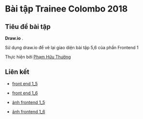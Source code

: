# Bài tập Trainee Colombo 2018

## Tiêu đề bài tập

**Draw.io** .

Sử dụng draw.io để vẽ lại giao diện bài tập 5,6 của phần Frontend 1

Thực hiện bởi [Phạm Hữu Thưởng](https://github.com/pkvip9999)

## Liên kết

- [front end 1_5](https://www.draw.io/?lightbox=1&highlight=0000ff&edit=_blank&layers=1&nav=1&title=frontend_1.5.xml#R7H1Xm9tGsvav2cvzPcgkLpGJTGSCd8g5EBn49R96JFmSJa%2B1a%2Fkce3dGoyEJAoVGdXW9b1Wnf6BMswlD0OdqFyf1PxAo3v6Bsv9AEBjC4PMFHNk%2FHMGv%2BIcD2VDEH0%2F6fMAqjuTrg3MRJ%2BNXh6auq6ei%2F%2Fpg1LVtEk1fHQuGoVu%2FPi3t6q9v2gdZ8s0BKwrqb496RTzlH4%2BSGPb5i1tSZPnHW6MwQXz4JgyiKhu6uf14w7Zrkw%2FfNMEnOdCHA2MexN36xSGU%2BwfKDF03fXjXbExSA7V%2B0tiH6%2Fjf%2BPaXMg9JO%2F3IBcTHK5agnj8%2B98eCTfsnRbw9SQIugP6B0mteTInVBxH4dj1r%2FjyWT019foLPt2lR10xXd8PbtWgaxSEELhunoauSL77hGZZ%2B%2Bybt2unLK95%2BzuNNtwThWxnAWUMyFseXn7spmL74fBpf8uXnJC6%2B%2FPjRSL44ktZFf%2FvivfvxAb7V4CcVJcOUbF8c%2BqhRIemaZBr285T1CzvBoI9VnH9hIxfs48Hgo3Fmv1z8uZLONx%2Fr6ft1diH%2FlTqDf7%2FOPmsa%2FpWm4V9pGv6VpuGvNQ1%2Fo2lwJBiij4378o0hvDWNP6b0j99e4Y%2Bq%2FehtYOKjt%2FmiUlAY%2F7ZOsMtPqJMr8p06IeoJKBr%2BqmqI1wwa95vZ%2F8%2F4phfqPAFF%2Bu3zl6A0dZG1X11RJ%2Bn05SlE9vG1%2FiTv37pR%2BsEsPh%2B72%2BdRK2jHb28mtmNfDAnQcjcP4PnfDgRT0bWfCnKq6kNZvi7feRho4tPBX9nrWcnT10b5XTv50rt8PDSeZl202XkA%2F%2FzJ7k4TZ%2F8H%2BS2H1Z12ldZvjjcv4jhp3%2Bz8SzcHDK84wYD6WA3NeVqdfFQnHzRFDezss6p%2Big0jKP6VDZ%2BY%2Ba0NE9i3Noz%2FDBPGftOE%2B%2B8aVl20yf98KgUwLRi4PPyPmyhMABOFPpjnt3cBt%2FjqLicF%2BAQfnw%2Bi%2BNvPt6VRuiFpwHP34wxe47eLz2IVoHDBqbd%2FIMwHXjGejiyZ3gw9iIu%2BGN8sDYGSupj%2B3%2Fl6H4JkTN4eajmdIGgXydCN4CUDYqDpVPEMPk9DMU7FawanhEWYtPHcAAnsacTR%2BTrM0%2FBWmvG0QPAXvH%2FNxfhmP23Snk1s%2FHDLrmjf7nea1RCAS4vx7RbB57svXT1PffChBE3fDeBKsf0s8nTJMzh9%2BnzNedYERNRdeL57O%2BuDRn6%2FXfd%2F32Y9AYm%2F3abzbiiO88vgU%2FF%2FSiMnvmrkKI5808gx6DtAdf0ZjZz4zUYeF8t3YaecT8tN9z%2FerE%2B9bb%2FfbFEYvYLI4dd3s4qmr5O3IOD8M4%2FJG6cfPkNR0PcfGm4%2FdPEcTW8WnHdrFLydG7Txvwlbb4r56Qb%2BSdFvqP5P8OZ7dv61Tf%2B5iHT5GpFI9MdY1Scj%2F0PG%2Bi8R3R8ITn6l81%2FFKtDbz5%2FPh38G2UW%2B9iEIRH5TLcj18p1q%2BRSD%2F5F6IaHfr5czsO3B26J5C7Ppt1dq7D9E6kDLwacPabGBCvylCShBmNT37kQf0DxRNuymqWt%2B03l%2FvAMbn7VyOpoPH09QAkjNFC6tmyskC1lHnT%2Ba5eSck53vJAd8HhjKP1%2FozR97GRwQHibv3Uw7RJ5QjPD706Dpp0AWT4uWQo9vn65U%2B56JR1Fd38EFSN67fA55HKzqjbaEFp5%2FOB%2FHwgf14Yddz%2FIkNzr3kamOGbp4enEfllBxuZwozIsF3T9ZqHAPV1M5eDUQtwucnIga104q3PHRfvCPuhLL6z8QWmQ3TG%2FzKRLgOha4LBHgMWxVIjklnCVb%2FMYhwOfQcyHfuhbiLSPOc9ZYGEmx4qsQkWqRzzWHodkQPd%2BzzqwVcKnaxi6yEa6UHKKy1a4xa6aW1Kbt1%2FX8v6k7tKp2t2pld%2BgWlYnMx%2F8llt1vUvUse8vk%2FF%2FKEzVmc7ekLr6Zq15clxiNUaWNDqUh9%2BcpT7crXDmoXTnEXXmc1xfwkXg45D%2By6by%2B%2FEIu93xoZdTU5zPUS1jQ%2B1PwCd%2BTlvhhkGIhftbB%2BZy2A5Fik0PxjSKUnZyj%2FZcaKUPQxgR%2BVQ5uVhlyCt%2F0k0%2BhgB96q0FO435V5lPm%2FFGns4%2BQk4LmecRcN6Wklgg%2BrUBwlvOaI0Td3Udc6%2Bn55VmbWOhtc3T0wAJ%2BsCwfyhFxsKZX5B4A%2B2j40RTIMvbgOmxNyTzrFzyf0pintfSCdsSCanOoxlLoWU%2BIznKbzlKYCrmMzmqsVkqMycasar3pB%2BiF%2BG153a47zqqW6mZyKnLawqY6DmacNqEd1aZWzqFyPqIdBqR%2FIc%2Fy8LMU%2FKkb9wt59VfyDOjH5OmVtj89Hjpt0gkRcjzr4VPLMwKBPI9rXYhSmQGriMjkmu9p%2FfkcS4Rk%2FQdb%2BaQ%2Fsz5tBXl6phA15CTePtSr3tRzhJp52Gi15Zx2A9oQg%2FeBZxBaqdGnHmEDEnetFE8bzzbVztZTj4LuaLTJVpDJ8bTOqcVneaddoO70PG32C3kVkGeW551Kbjufb9WOr%2BTxRpkdxuHvRmWgxsEVynGWnSHfbNoU3MNHpT66mX2IYG%2BtfV1AS9JriTPLtzO%2FbP0fzvjau9RhA0ojFvcDP9qVxk4PpJBQzRmuiSHzHjEnKLlmewtJuZr0RpmSK9MHptYeW8zsvVVMiGy%2F3EIKaF7uMsGl19uNahCvZRpfVMorLdZmdLYR56VY442GKyMyuMTIb8%2FgrIype7mwl%2FXaWbieanqvfVx24Of8A9NJxEd3P2gA2MBnjMO3d7Rt7%2FfZS0%2BSRZ8UjV%2FiCJ8fEwXrzrgaKDP7ipI9OV4d%2BXG1W9q4SnQ2ELTnMDC2PwLDZgK2FawHfvOKw8npxmOSTiscGRMQJu%2F4UybxPIVXwqm8G9rM7UArq3Nn2rCybu61Ql4ixs7MsObEeYZ1ns%2B1a69TzzWaGbinEdortuvqHTR9tXmqP%2FXiMaYjjxoq2VG6m0Q3M7fzCleHiplbVudiWplc286RJUNgVbplGmOzejBVBSzbLFy8noXhO67d7OL%2BONCbEd1IKR35Lb4dtmJUfEqMmIMyqG%2B00CsUBf9J0ies0ZfGTYfH%2BYYLkbQZ1ahsTi5B1E5B7MxdGE%2BR9yuEFOHZQvFsQZh%2Bdc8H4pGN08%2BrUKHduqZhWGwUGEIMbEQ%2FmQa%2Fdg1T%2BEwThIMXWHTrk9NxaW%2FQTg33WuPydOROI2iMFw%2BvvcwqE6zv8VkNpSBelmf4SPDVWSCdzDUJQS6ICnUTjno6od1R33ymiqeqp63ymUOXECMF8cnUadydpyaaIOF2c4frYl6HhBIuG5Fy4SFr3tLdsZPU0A8emAlKmTVLNNFWl4Ipj%2FbSQftgTmdYQdt7eTyPex%2BZoehmRSJth207V3MibfqZmmlBB44GjIuGr8NJ9%2Fkxmd14zgaZdbVo7YJxi4mejmsJkREDs1MK9a9iIrmuwQu8zOyCsldDcPdmCEIQJzxD%2Fl0o%2Bdex1LIe1rHxrLNWogMrDfGVGVlG4yFROtA4Vi9tguOZZFF874l4zs1pf9aPeb1B6CGoF%2FRisrqelPyk3ZF5NR5rs92GmxvpOL8RCiIsVFK9cqpirX7H1Ux9JXjt5%2FGedmRLF9cMKme1wvEb%2BuqZkYl5vbpJTtTCyIw317oMUMxz7sl21boCqe5quhhJZXV%2BZuKUWgndia4ZvNm1eiqnfl5fmpptDVcsGXVLjcge9gY4GGD3llfduA5bSLIDzfrkf7yRjsMcRfOhYVTdptCtvQmjiWhauCq92Jdw0%2FGFn92cZDRfZX8rx90Iir6RELY3nWqld7RI5XwvN0bWd4Hbs7ZqiOdx4e44JeNHaK5bePigaNOldfB9Mfn5JK%2F0NBJW0L%2FKfTN7pvPcm0DeGhWPWit2dU2150qVFok%2F5uh527s7m7gqfPWEmhq7EXku95NO74QyzGeoR4c93c1dCfyQf0VYSyW3Yer3UWcopZJQlaj3naGhMY2hm27yum4%2BDIy5FNorCs%2BLNHicTeV1NrjmwbUUVJEv%2Fnm5mXfMiW51oGxLleyRcenpIl0fq5tK8EmuaYNKoQC0YQzNmpkX2Vhs4kvJlU2iJPGQ1IXlUfrdabVkPfo2JrFlTYNimIhjRLQ7JmFYENBTdUE7s8qPe5ICl1VaNi3BEhrcHfdxBhm0BBxqyl02hiw3tZbM4%2FqcIdSOugvwBFOPyvhoNv5xg2VHf82gUV6EM%2FJ8EVnZ6tfuqYCgWN4vCDocXaW%2BdpFQ7kGjkr51g92NnhLchR%2FPuS%2FE1PHIBO6wiNBRPwLe9hqIcYcijeE0RNnF%2BbFL9ub57D0apXa820NLWPz9rGB%2Bkjn3BPFQxjIROGsuMdXGIPYzjqD57gWtxt1QaGUGdnoXY1E%2BitR0y%2BtysYTqVUHb%2BrhcXj0lMdIMJSfU0ERDVZAw3a%2F3xukt7WGOTkzme%2B7ovDzl5so3TBCv%2BnW7mrO4dINo7J50ttRTS3i6PRr3Gjh6E5HuNtSod36%2BoQXnRvKUwXbaN9iMkco2JFDec92NdC8QESeP%2FGxbU4s%2FdVzoRSiGc9Xvjpn1qasf9A2qiNcceepaI17GzfXwXK0WKVeS0zt4eHYZnuatvSARYZXYUx5rbikzffawFW3Sy26ZFVTt%2BFrFWMzJla72eMYou6jPSDsaelU0qh5Ud7Eq2Y55tXJp%2B1IalhMnq69NsbjgeVicJlZ3RfObXdoQ0ttgIjXymSTiTLBJTGlVGOXCTq36IlsDVKxDMTUPBC9bW3soAwnRUdLXZ53wdGyQe%2FrCtulsBPRNPwmsYF5a7nV%2B59xPY6RPeKdJd4Jc8maZj4Y%2FvPPBzmM7r%2FWZ59v9CxpYjXEtUkPcMYpZTbZTeInCF4kEqDQ1s%2FWgwn2orsflPsf4QPZnhMofC%2B9MUv9qoOnZ9dXNi71HAlrvY7CBzcF5aNGJ2iPXfctlc1ipa0%2B12HUM1pv5QBXjOryc%2Bkhxzk2iE%2BfpghlG5LK4NkdKqO2U6XgS1PsTvWiYyz8xXnpkYYPSN41LsmmEbvcz4ii2I11T48nWHXWtsOEUkzS%2Bc5bC26uQlp8RBkUWZsdLtCEYKRShgVNbz3PFPZKHshBIIu2v8DDWTycwRqeQCiLBZ%2FvRWzT7vDrtE205ddovluZ2wnxdi%2Bs4szbjjO2rrMMgmHaFqtdB3OXznuV1s%2FQBpaKAwMKAFB95YFSPlzZKajpVLB9KYu9cbQPaQ65iDccwqdYooJMfs40KF00eyur2OEtPW4%2B8HLgongpYKMpXqDaDDKf0pa4eWZUQHVMBj2dFPTZ6r42aeHPge1aWjMpus1qdBLVJ8MExpZKKkVKjxnznRzswVYcr%2B0nMKAyOgygYuwPd2ZsMc9AmjJGJr9Q9DMq2WqFDGPH%2BsMhOLjSFETzYjcTDeWMvqRQQHICeQcrQtN8F9jkty3RIrngAfvP2S7PH%2BScKuTK9iVyjH%2B3ibeQsXMkjrQq6vi0re0sv0YPW97pMl5F%2FAQ8XHNitZzzhecst%2F0Cp1QOM6Az4h%2B18Y7u5tZs5g4SbskvHZvXQUJ%2FHZbmKruB%2BumVP1UmQUcK%2FiwrRQoC356IjUgIzbs2dnrSpL2AjSVcSGEn0obhYniYZgQvBw1Zno6b7XfKJYlqUG4c8iKASI9y30ao2oQ4iPXwTIETfHMZRBL7VOUe5H7x4%2BvTteXvVT1a6Awx73EeNeb7IudMFRcfpWxoGCLjfSzs8GwMkfDADgwUusrydf2RTbrIUyQK9GqyuOL%2BXvLPtQ7bHwU%2FnWiic%2Bazj2nkdwUvcEc8TFkXQb9GSIg59Q57YzUQL5AyS5%2BwmTHyjwd7aLJNzxM5gnGDNM3d3aZTduWHLErBiHNdWC6PmGYYKgTJsUlK%2FzpivhpIJMHS52FpcoSskhYNtCy%2FHVrAn7XiGbQ4MtKXzOiUKy873AWoV4Gi2yYbVxDpyYaY75brLPjCSvCz0SX6d1US3C6fcReghnDxdlxBpSDGZ5ockyrCG7J44mTnCq6Azod80DEX1rAxrXeSXaa95eVPf6hIkxKDK8OnZfq3z1cZH56T4L%2FN0xdljzGrrghP360xwBMfaZTqgvZ7id9NmUOH0JIDDulFS0CQM3s43%2BWTUmn23AZ7xKtu8BlcO7xqyPNQo0C%2BvVIa1bDge6kgOF0VH16WFrRS7Z5jsM5IppvqNxUexNOqj6RZv2pkL6srQ3bdP%2Bf743JjW4fG6gxwXnaE9WFO0z%2FdLH3JP5TmKKpw55GlV5FocC0VXj9vV3frD9VrYGER%2FJS51jIckv6guFEhPQpNaAe9tFQ9yCbrJodVbUZOgZ%2FA3VsQxW7A0FSfZLOdXaN9GK%2BQNd2HGXSyEcZWvD%2BR1Xwtgb8DoDyl6ef50aQQxvRrbngIbyenphH3AWCxX7V%2BHqz9MjYsKOzhbsitmdiCExgSa2qqOtSYX8fqayzogUKGKXlJjf2j8Pe42EOQeMuoQNOIESpA8ryovJGejer6850ELwX5MWieQgng%2BS0oOpmfggSXnt7xH7JjcEVEG1UXP4XwLrsP62ghavncsJKWGftd67OJnwN%2FLwbINu%2B5DCGzSs7oQgMyBMNzgGrUZYUE21txtfDjVTu%2FbdDNxyPn0sIAVMzeyvef9XAT1HZtW0AoF7aRwzXIn781d3SvzDFLog1V5h5QieMV0JE%2Bmsbrwgnc4HBLMJrQp5BRBtM3HC5TNxMKKarpXUmAoFj1cD93ya%2FvQ8OGmM9NJ63jzTbtzOa%2FMkcK2tQD2WruMP8ueHew3hsIPACb3%2B90fO8QvgptwlfFl43eA5GT8rJ%2BHO%2FSqgxdhoW%2BM8XxVQflsIhsyD6a02Gkx7Enbrnxi3IFwqWckR1nc67C7y3MlLBrTI5yynvxgk9HU1LderHTQALIGhh4hy5nYcq1JxE8XvHvZEk57CIQyEYg1qm7aUtRGCoKemsQppV5Pqn1%2F89PViR9RYlNH9gBWZL5lXLmatytrNhqG%2BVn9IORXCXcC%2BibfDmPkdwaXoD8h3f4DY7Te0%2B3v6fb3dPvfJt3e8wbEM6ZtIBpnHLotfkiPl7RgVBqrVk%2F6%2FM%2BaZcz9WLr9szwV%2BjF57%2Bn2n59uvzCvgweOT6uqT%2Bn2LWIftAObHoB%2Bh8voxqSNG8YdBpkFohOsFCAUdYdmL9piDXniAxRgdVGIR1x3hTd4E1zZwegpYRXnJn0iK4jWXs7UW4asPgKrc12vp5ySF2i5lmAuyCSuAlzeuFyUdtqvhxWEpW%2FWx3VFQYb9Dvj%2Fpb1clhTkhCMCV%2FAJxFmXvi8xSJCyW5l5W8boFEtmwnMVhIzXsntIia9MRgmah3YBOhhsnKyuzBtRou4oZVUvEIIzHY9SwpUOVzWlhIjiOopcKaAzwNNeCS1hFFlYjXiHpldGRAR3yW4z7WBsmnEeNY90jVFTdof9k2s9mrWIWHeVYsp9UapHAeVT3gVJG7G3S9hMKRRjSPmJJoaNSSkFGNahPpkuteW17suMZuqmyyjN6KIJY1CqiWjDokNM8%2B3dazDSyFyzyyoUIiOqxLiQMl7UQ5fIZqawAMHq7pLFV8Y6i2SAh8jmKx0bZ1G1K%2FswAoItvEZ6wLLE71Wb2D77WEFOZAgPLYGofYo1AmO8rJjw%2FmR6vOukCMXF8aOWJCVPzIgaVqrMzAcUy6RcUNaGVrBqp7tpZSUs9jQN8i2SG%2FaJ4Rr1SCsYe6GCRAo5dQXDLvhpcNTwee2GI9IaKlHpMxr1IHO%2FGZ4HWbpcSVfKn2HNBvn3a8W8tJxW7lc7X4WrHlZCpF5ZLVOWWHtWVc5eCrV5vRS9T7tXA1MMyL8eWo8QF%2BHI2v0E6iu1ZAK5IZBhEMBSJdnv7k7%2FMH0ouxTk5aVc6SwoFNMJpMszu6PjRBoR7JrA1GBAbem7lVIhxmHVweaZMFAmMb7WlUOzW0PJ162mMIPAeGeERVu7SfY%2BSHtPVHkuxhpFY0KS3cB4Iv5KsdnNU0FO%2BIzezwMdnqf9Vc60fpSsLg8paG8kfNMuqJGKblubPsO9MV9TJjHGL9Aeos%2FQ%2B2aN2wMxkH50wmayxg4jHaoe8tPlaoopvhbMwV6VmiYSyAeMF4kHSUvIOO9LWT7tKsz1urFijxLZBfP8RfZpZCiXXjwW7qq5PgHO5Kq6uO%2BGNMAm8bIvRbL1Wgfi0wkfQZTJS8SYEXVPySRBiSAqSM4qdTK3ERh1hs4IULZwFid6LqF12PAXKX96aOJRJt4Ukh4q68N8FHCUgDJKJM2unAOiEmPdny7eCtjcLBlIPktkJkt4J3XGbC8UYP039BKjqtwEqNkYclHTTRrYwUnneNazB9BqOdTRp2oUw43hqtavFu%2F6EJ4jBRWO08tzUTdpLimHoOOzKt8Ywtuaio0YC2qw2%2BlDYOAYBKedpRWkrPLED2hPJ%2Fkr4dJHvhFOzLe5nd97I%2Bm1llPhoqdf08o9A7F0Q4VIGXilnbuegQxiaMIC0JtsYSCstPAq7cVJezLMooSW3DtFq%2FUwMYyRxbMh29wVEHUDI%2BmZiEYr8mpS91N9Q2PxSLcnal5TbsoW8k2TMe0MLCZJmQ7KjBHgQh2VaPJeDiEvodN%2B4IzE5%2FsHC9xMk3evGkQnpNAFMwFl1hjO0m0erkb35qaAjRoMjErQiT1tNe971r8GaaJ72cnW7HldevaBVvUymxMpuIK1v64I%2FujxV2fzcK3XkDyNWGSCuBkz5BZYneGRqDKyxQPzriBjcng5yz7csHkCaouAEIinZJAZKY%2FXSzo%2F7de9szxbOZF1NS6ZL51MWilCwpKeSzg6yBxZaKCm%2BSVCEqJ7ZBm01V4cZ2p8Z0HXoGRwl7BvJuF%2Bix6XibS5Ray5l2rHtG29hlt6Yd8M%2BYlc7pBIN6MMO9tJZDOZmdpAWm7DDZhdBd2eV2YAVXYI1iQKFeE0i6yT9iViKXcQkTjzlgSnYcW8dS%2FY7dB8r%2FOL5GXhpQQPxAZWuJlXkOeKB%2FpR0HkyCER7j%2Ff1INXMv4SXgvHiot2pD9kEaOugGA6YtJPvImFrR7jDgc9c%2BJS558Du641sumbGUsK9PWCzBN2NxQFY%2F3IInGiQF8cnL3ffXnosrsqJ4A%2Bvi5%2Bbv9x9crOOpR77%2FeVdVbHniCgiaobb0hHorL5QaOteWm66RLeLFom%2BRfC3LMqORstqeNSzp7dtCuffrXi7HobKmOdNdZu631kyXiRgrpaj36HDK3Pd26pWxZKzla3eVphJj8nw1Bcq6t9X0%2BPEZ1iQzF1zn6eTwdlS5e4Gfhks8%2BI9HHuesNXFHIRKuvby2i8MDfeqd%2BVcvd8JbCuTWSjwVkKd2z0RSZmlhk5O3P5VpPjGBmud3kbsXuz62vRRIanj7UY8XAVXuepouVZRHThNmM1GG3nbEENoeAtzR2vlX%2FMmYBf3HgRcb9nofIVuYyzz7l2UrwyuEy2NhIWb5%2BV9tAL3RJVFlkOrdZziAVX3ulrp8nyCTdEekZJpl600PUgG2bgGOEcTxyfxstuSYfsC7EOBva9hmjrXsMpCaSCMJ4VwyJMY1paApDl9rejLS9C7fUlMq1%2BNImEe6AXq4M7uBz5QaqzfSi9VOgw%2FQngdrOk2jPUr1xfMfBr2jZ35sWr7m5rFBYbiC%2Bg8hIDznHEK0yoVkrRK5Ko7A%2FM3r82OwYnH7hgSH2IWTkMBOjHd02wQLoAHUS3x%2B%2FaUWkM%2BAg8Htopgt1co%2BJnvS2EbdFqJ7GhgBJmFTkZWuPcsClCIH3YXvZ6slprI2zK6AYlyxJYg6rAjSbImt9LMYhdX0CvqvZIjpDTYPXnYcN%2FILNkGgHyPjWEV9Tp6NyimeGKknQqqTm4PBj1k6Ys8A2N7iaDM7PF%2B4kukdWKir2UBGvHygTRUti44vW1LlTPCk20h%2FJETo5UOicUqKKpgfmmjBfl4ePgG3FVyDGGyvwrPUJ4koeguTzLJ4UvJA5b41x1qfNsy7O1ep5JubtU8buw%2B96VBXJ%2BsGtOspGsU266mesLPkHinlotntyyMze96hONrtQFKbojP7rAebcq3FjSykfYoTKuLAOUmrxPI4Tc9Gx0zy6oGgbuIboH2pZPzybLON5o%2FzGzoh8Gx%2BTtKmLealfmH7z%2F3%2B%2FNs9nyi8KvXaKpso%2BLuOZDM2DKwxLnWzGdQkmz%2FtKrlCSle0PuOmh9lOy5ZbyqPZUgm49k%2BHFFMOQr24pCiQzGJjDtV9bw%2BtlN0U2CF0vFbzPhKacBbM6kV6C0zh76nxg6qxvmyXrMZHQ5JIV4hnhfFwd4eouq0SFmrybaxLQdp7R3ybLL2k%2BOxaI3IOgmju5h8udp9KwUQs9Io6PDKoddCEcltChoRQhvqUAhLXhsl53sznV4NybS3Vhcss4gvQyCvLK%2BTfZGvgDikpi3fD1R3WirN8fK%2BzZ5MEa8DkaQ3SN407SqR9bM%2BOuuSvLoxq8M92YwGfdzPgDSRXVpYLshDIubGX3saMal6Bayw2fE6VQ4iOSbLFDsj2qXB8gflLuntZe4NgIAslF57tIkM0s9fhOfzo4bfg2cZcViKgY5iGh3BaHA%2BjeT06STG1CyM%2Fjhepxq2My5g2Oxu2K9HgHfPyyty7i3icfzkh2ivVJFnvWrMPFsXyEjChdlpYa8Th%2BiDsSeOk0SAobk15OzoA390mOA1C9nlQg0bL29tVuc2FnvO835qyioAEMEyVuwMIBgEE5N2BC10X6wwDwdxzhX15SFG4pzPRFzdLrhD216czodjBod0rdx%2BzKNXPjbSIToOk%2BaOxV4xIDCx%2F6oSwOrkdUOJLZqucfV43kQyr7FFCwlPqCrlkJjHLd9qzF9Jut3ghckZQLtoC8baG5V5brObKPpiZa%2BmXyPh8vFtkb3e0eK4cq720GHcI%2Bhl%2BhUNWF1aRR%2FLEVY8ibbAtHy%2Bnu5ZsRFcKzlt8C6wW%2BGUr8xjadni6VXZp0QmJZJDgz%2B19UleORrNmkvbgMQ6MS71RXGtPWcyDYkefI14ASnTt%2BV5J40SZEJ3sZekhzubKI8YdGIuPAnhN5JK3CfR2wnogxzmk%2FG6xukp%2BOahaCoXnjFRKQdY%2FpzPkK0LUTyAN6kXu%2BiKT%2BSeUm2h%2BtNdIIm60E4LAPZkremkQYQTAMzfAWm%2BpaSuvJr59Aay5DPmQeGTftuEp5czLZ%2FE4Z2fgoLEl7iY0bPtiCrepMQg8w2MkNjJiMgctk4P9AqCh6ZDlVvQjHzfIdtYIF9YAC3wtwRQYZNjn0OldJPjtLQ0%2BQHHJSC3gJwg6pYSZD19LO8vHNyHugs9DFsMZQ22NveeSIglDf2rH8r4ZErhZXXNdaGtF2B%2FcmwXm8XvRliu9aaRTpo1pAGDII05meO2JM7LeFxt5IYAfgp6i66lTYpYOM2VearbVMTqVQfVa74v0lTWzeN0bsZjs3NH73y5pV7NaMWFTRKAjwU9eJbTd6S8VLzOeMQ5ljmAxAnuyFpG2F3xbSVLFOOVVIZUxGM8wI7dE%2FZ%2BugZ3O%2FqQWFfvMkdP8mCje9ST11czpBVS7PScA%2Bddb%2FzC%2BLB3KHaSP3zCJ24NEon1ipDPlGRjauStsIRikWR4Jyrhk2LITcW3HhlN8%2B7wm7yEOnVriCdxtmM6m9nU8a%2FXCxkAEpmoO38CDEA%2BF5kYxm%2BGfb2rssAT56GCgNyqMeAHCyxEMQ3IKWrb729Rvu%2Bjpn6gmMlaKgyXNJVqpYZ%2BUpBd3MhU9VH3WlQjFx7cqOW3p0F6NYJkKk%2B%2BjOVKXYPmCTqtQytz%2Fef8IiQPmubNvuy3Qye9cLbKk8R3FWk5oIswv1fXtababWnOwJrIcJg7aumM1%2FFrKHNVM8nVWF1oe3fVgIOXEBkfuGNS3CxJd%2BZ13yNId5y3oTOLV4vkAuuuOFqNHvfK2kTsXbPzjbW5evdg7JriZ%2Bg%2Fw48HDhPLzbu9%2FO3JoPXgtctkSh%2Beupm04X6NtNW6g%2BkEPNF2LwWdTw%2F8eusujeEX8MgHP%2Blu9%2FAkxkKOh7AxdWpxW3gjHxhFU%2FpaP%2Bdi4%2B5nvPttl82fPPn7Z0zBILGvp3ER307j%2BvO6hPCfPDPm19P2P03C%2F3ba%2FtvPF%2FPn%2FxcmkP%2BR2vpYO79MvP%2F9KfqXnzFD5vKb0%2BzC70%2Bf%2BzmTuT9Isc8Y%2BG3JCShNgmk%2B6%2BP3J7n9xuHwT5z5Fp3VmQzf6Wj8pQfy9%2Be%2B%2FcmW92dOrcOR61cO5Ip9Z7L3pzVUvl6w4CcY6Pem1v1vTuf8W8%2FC%2Fo1W87%2FXQv6F2aF%2F4xaCkMhXLYSEv3Xi1%2B9OPv0JM6Vh6D9gliPDgc%2Fth2EXDL2c0cH7sIv3YRf%2FrcMuOkyDTAYMETAd4zCcX2YlIgbk8hokcWbFc4bNrTrzQ7McP8vjfkze%2B7CLP2GWY2scLfBC9Php2MW4%2BzsqsCrNCFyE1SYMkxLjdNu2u9xCbSYsM04ldtnTzKyOsrBczmheYES08UpZeuasWPLAaanphRm3a%2FzyvDovFX6kcE3oTQ7VXygy5ZQk%2BSvR7XNXbC1a3dleJu5CgE8FPQcSRRmMLyN3oYc7gVynRva0RD2wu8Q9JE1KHAS%2FFaEZU4xcZjklrjq45bPKDBbBovTWbyLH0voTDCiQxd3hUSpIpwkhUitOUc2HROkqYhxh8NeEIvhs9WZOr0uIFRfuLOvh7oIotXLBy93KcI6ocjPBqY5OiUg68KYQwKRwuWLhPm%2Fba63okMZxstdcK9l5dt9KqxEXks45wyhNBYfiLKcLZJEsDlnKu0M58Qpvom8Z1kbZoxW9WFls0VzkzZifkYO%2FgJo94kuD19097AtFbhXzdqMgytm4VkGmW3c8YB5B1nQksbRxdTe%2BWjfkudEtqixdxU%2BTOfsJWpZ45oxhnHCPpSDRHLracEGYhP4ojVtwB7lplWfJa%2BdLch8Jy1pJdadhp%2FZB8rZvjonARpHmw%2BEmUpEywnx3v0r304%2FJja%2FXcZvNivR8hRbvQNuA8J0LchzDIV4pyszZUeEgnfHGN5CzHFc3ZZzxRREwgD9lbOkvC5J9GQig32E55M9gOf8Bg0vfWc47y3lnOZ%2FlnQhuIJrD0wb0mZWcdbSalQoZjgjWZoA0Vl2N4ocGl36WV%2F2YvHeW8ycMLn0JxUMALCf9PLjUhx43VqR2uLUuWTlTricKKkR716ycGLUTj6xUmUfBlTV9K1CQqq8rWiVfnWgW8WOgL%2F0Fv6oelleVGJSv%2BYWJArVWThzTBhiXWimTmwUHXYNJoQ9YQftAkfyW2qo7fVWRIr94hrCEejvhzPgE3XdPVcmC03OvSY66Wu9SLXSjJFJaTE9Rb%2FRWplLIZXd8FNVNtGQwI67mrFt5Ar5DVdbejXrVgSkfSqcWSneTH5JP8GX%2BYFR92sQQLHlH5yzQVpVpwKenklyNVlqMs7%2B%2BGFaRIzrBwk1j14vA39MNs9drCPur%2Fjx8jFKf2iWplkzMGbEtjLatjaChy9HoEfZyCcn14OSiYjLwKxeWt17Quwz6lbmxsDQi8fwmcpRJPIidAd1I2uQLYDTB8rgESo2Us1FdDU3rljIju%2BRyYWR%2BqEGXbal5HHvtL4cGJgG%2BGviRDzVhEPzCH%2ByIU1Td7OTlxCr4NT6j19rC%2B2TrRdAk1tUfJSWXjrc%2BQu0yzs6ESfMKR0OHJi93M8LHVVIpmge9oyPz8C6FvQKwoiXTwbmhkrIse6Mr7F87Wf%2FxW%2FRXS7lil%2B8sOvanESLkP4AQReBz93G2DUkm9%2BydEL0Tov9aQnSe6x8qp676l2ma0uVPgoRodk1rNk0bds6cVvIjhOgXeRr0Y%2FLeCdHPJ0QE5g7XBrgg4hdCtPuZgTIiTfNrSFO3iDsJEee2nPuIZJ%2FIapTmzY22UP2Bia6ghFa0h2%2BD85VQQqP5ls%2FqJSBgU%2Bjhgb3R4vmsuo3q4u2SUFeozg3sYeNk09FRyjs57T1vAnbDZjAQlF%2BxZVpsVEs8VHh4KLbUjAwhT9G6pOEdjCHx5Jb3j5zVT598lBRl4ODhVucB5njgR24fqHWi6VqAURQGdMit0R8PObvfZSJHlZPXHV51T3FvpTg9Ein2plPNrJWvhxptgXhXJuewLstQaS8YuerpdTaiXjfT0aaDMINHtIGJTrHgx%2FREVo1J2EbzECKuAQfLpRMhSIpPJCETG%2Fmfjsj4y9KGK%2Fwr2gB%2FSxu%2BNyDjZ%2FQWwT%2BQRzkvKfrxt7rtvlyn9Nfs4ZdtIr7dSuHTeslvBz9tVPHPhnRkQxAXye%2FtufBXrWTi8nUlE5frdwZ2fFvJn479sUr%2BgWE3f%2F1K%2FiBFB0tqT0CL8IdtOE5Jn4%2Fhf491cIlf9RD%2F71rD99bS%2FttZw9%2By3i8w%2Bn9Y79fv1Pu%2FOHbmu%2BO2vhkixn87fOub4WN%2Fj1EovzlM5K9va7%2BMMPk0lPDbYVrX74xBQX4Kq%2FjtYVq%2FMY7wX7e9f2kDGGvuwUYRf9GBg%2F%2BuQd6SekmApLOkWgI0%2FTewS5JAf88uSeJPskvke2OjvjLDf8WofrpJf5BC1132Lxnq38mh%2FvXtE4aR33Wc2HcGYP8UA0X%2FE7K43McsrgqyuDfN091%2FK4u78%2B9Z3L9UFvdHs7BfZ1tpzbahIriZUMR2i4LgZzk%2F6Ep5q1US8x%2FUolrYqiDwpOyf7xmhJsje%2Fmjm%2BHBv9fq0SOt8prP8Ugks6lmoH7K4bM%2BetZ7HArm7ArmEZ50aH8qfOUK%2BnMePQCBXkdNYkckfgYdXIRof8o9tG7DpLM%2BqBwXrnAprrP9xQB0FGUeGGAcYTCduWukc%2Bo8N%2BPssz%2FldeR8t94OmQY1Kfdy4ldlKp3bpI%2BZPLZR9H7Ya5Ht4%2BXRq7qxJ0IbmwKsrveQw1VEPlXVOyQ6kldxm2jmtsiars09WdUxaPS1Xs1X8rNlP8s4a1OCzJcwx91neU%2FhKHvr78q5f5lNBlhjR9uBBQ4FHzveCuiroL%2Fb%2F8cyEfbOq6fkwc3DGHc1X39OG58PInmetnWXZP7Tnh%2B6BVQ1AlyLTGzZv8uKulhprQGeDiY%2BziFwuWk8kbk3H5V%2Fnj1s%2Fvct8mYvT9M%2BXC2VwAFd%2F%2BeWsi%2FJ466LEIafC7S%2B%2F%2B8HfleZB%2BhnIiH7J%2Fx7OaBCUSK0cJKuZCDgHuC%2BaTKqBd2ckboPp4M%2FY2Z6UM7zsgNMZNRhDntatWHoyIa9nokwFC7vocWllpUMQbDpa1n5sC1EkgZL4eOEY98oi3YwsLlppqtlAe2p7vz1bH4xF23VehxZUWi7tYEiJkZ3PCQ%2F3kU2gMbp8J7MaBmMCNvX7J0hgfFw9T30b6FRo%2Fdv6Iu9Y8I4F%2F8FYgOsszZz%2Beje%2F8N2686RNThNUVoRP7wdpjsaYzA9hwWd51e%2FK%2B8NYUGEqJ57%2BWmI%2F%2B%2B4MfxsODvmrWjr7acGwAUncj2HBL%2FK435f3Z2KB92Cmt9EELP2GBMDrN8%2FmCbw9QAGACgARPiEBQAiAFgARkluOATQAqPBrRLgKV9YFiEDT%2Fy4i%2FPJL6VT5MCvgOAfrREn3VgYX7a6wnZGx1MMAC2F4%2BTGxH9CBJHWHMykqjuzmwlBt5tU8oxzTNh%2BMWu4is9J3asswI3oNGuFykvCwl%2ByxJGVa8VLZS6XLMM3MNoRRknffQNoGckJfupCGZr%2F2PBiMepkrBJ4JcRLz7iIGWux1qtLKjuDscSAr3IO3nbsu2Sxjy8c0ZP2gZvGTBCvcxh8mqHOpMBfIhKsaBFsMfIS9LOZH0xsEfLWG22PnkBNn5Ng2vb1xmez7w5V%2FH2tY9cuoowpLiXpHmnek%2BY9GGkyrOEgtM0yDvkAGztg1h%2BdVx1%2BN8vS5nMTqP4Y0v8j7Mor5DXl%2FGGnOOOa0UJ3N4C%2BQATNPPDMcZzNLmtFsAzIqFfsxpPlFHvL78v5MpHFeWHj7Amk%2BIQxAG4AwAHkA2gBU%2BRRzAKQBiPMJZQAK%2FRppetSas5%2BONFz6CWlwyZX4Ts1YjmVFQXxGYOmXUMvWlxlaOYIE%2BVIlbwsiVhSUtBRfjCbnsjfZrSgjekqQUdCP9khpoWIhVc08%2BGnFWLulajjZ95K2ZwOshd9QFX9tgzxuqD0u7O65H71mnc9%2FLPU9z%2FTTK2e50aRYvKhp7bvOpEX4NBMlX4p23EErWMPFg%2BmXtXbeQ1MvdrkKUqpvIdq1pDmOSBoO09Kbur765k2NSJkbyQCPm1inHddVYTK5NCMYqwuztDhGRvisyK5C7W6fKSEmMOWVoXW9VCpRv2jR1Qf%2BmoWqFsslXgUufzbOPa9U1nVNa81KiHdD1ZyWJ3TJ4KZOqbxJn7m7XHd0QZKut%2Fb0%2Bmy2EZ10X8IqsKCJ1NPQuOXPApqQSksuRLWmhudTzNQhSGbZlZxnvzkM9geQ0Pg4reQNCVFcWsZ3JHxHwv9oJERMVt1VR2K%2BipEAclU%2BZNjOqh0mq9s0p%2B4%2FhISf5LHqr5HwW3l%2FGAmfnHqIm1F9FSMB5ELM0jyFUqjGqbh6fvtjSPiLPP735f2ZSHhEOPM0vkZCgHwADQESfoqtAOJ9GXMBFAQICJASoCBAzq8BjJ6tu2L8dCy8fMLCWnuEI8DCM%2BraOTdksduHk8mFPcyeyV7qUlb7o84gqZLCh%2BxfGGjeAKgIMyQ%2BXygh6iJmIbIQeeguOFy5Z761XTWsDmc4M%2BLc3pZuvFy7EAq00vFZS5YQPb4hH5aqYqnGR9SFBvfUwjTkdjqcL9RsKC6uI1TCmBJlO%2FqksrRjPLhRdZYQ4Q42NyV8Lmhm7SBnBTsoWa6VNWDRrhNDFA25CTm9enLn83dm2EaoJ%2F0UQVrjuXqT4UB0f%2BnEKhbHXBkGfLRyuWhWsekrZ3m9wIZl0qR6cW2yWJh2SDPZCQFdIRgL66DpMfi%2Byd3eDJq9KYeLcK4LT7kRJ142PjPL6OGF8Tsf4V8sv4ad7%2FGvqxd3FxjHq2eDPEYm7barJEWwNu2hfOIzWCUTDLg96VTApCrXtTCJWRCHBNJ27y9GF4O1QS8LpFwpKuf7kRTc7qr9xpTXH8hXXr%2BMIYHN8Wrzjp3v2PkfjZ0nvoEsHLV91XdVSsLpqRG1NBnz9NkqdCJK8UPY%2BVme87vy%2FjB2nvgGdg1huS%2F7rhiwa4hh%2B%2FsZq546MQ6j5Jkfw85f5KG%2FL%2B%2FPxE7Zn5G3yXAfsRNgIsBDgI8ADz9hKMBMgKmfeq4%2BRZUAP7%2BXr5TETHzzUD83X%2Fn6nK90JXYEyOka%2Fk6p9ANMMkDIoHLycZtlYVCW4rJRV166G6wr3PPWv3MUL4h9fRS3ASwEP7Km2bVJXWzBFS%2FbF5CAlfdtoZONuBH4ojIIO48xvPhgpfh26T%2BQAoyLNmb0k33fNuL%2BcMZtw8a2ch5bFIkSAXYPQfDkeneanvbSaSI%2FYO2Hh9nle0w6iNWTrb4xKMTg27VOIZIgTa%2BPAPZF%2BWY71Cs5ugNNVu7i%2BgfGCxTLz0LG2GTofQi8%2Fs2ojXlDrfED9rBKPvD%2F3k5T78jzjjx%2FF%2BTZzZI7QNSmfRm1sRSkOxpnOGD%2Bl8uYnAFpP5a%2F%2FCwP%2Bl15fxh5JEG11TPKEqEvoyyVNXADMukT6yDNkTiAdT%2BGPL%2FIg39f3p%2BJPEvLMH32NfJ8ylt%2BymV%2BQp1PPWQAcQDyfIk6v47aGNSAxZ%2Bev%2BR%2FyV%2BW0iOcOz9jOPM2BGuVgkQhihpifNFIHFNlZXk5GksNVrzlYJeYBREU7MKIJo9kDRHd4boEW4mrZbbU9ZEQd6s65i0Kwa65Oj7RNNXXYFOWLCudlghqMciemyiQwe3wX0HKP%2Bt%2BG2e%2BGXB%2B7f2onV2CcD0a08SGvpOPfFfxbbE5dUSQk1OQCP80XAXMFnzYi8KOtdccG1VCiBIwF6pS8tcr1pE92OQnjvEZTO1SLSDc48r2sGNXZuAUzPh6tl50E9KWX%2BoebCXd1KEeJiiRHG6d3cxNww9MG59zSCmpPr%2BOVHWsMr95hA0lflWrgqYoYBXxDtp68HCpaihhdl%2FsIYwJD8PnLTCe8%2BJaiI14wXiXBy3Mce9mn8LBzth9AHaHvfchgT8XEHBmzMV8Pk433yR4CHAGCfUdbElD7pwRxkkWdblnXtP9QQ9ct7XVvlQeMbNQOidmq0rPFZ0etyoEQESukKnkN7B0goVXUOqZBFi3mcpWqjzb0j8%2BLAZeSmz3%2FYjvJ4wGRbCvB4PCEHr5Zjjo9yb1%2F5TZeZ8E%2F62Hg74Tm3di805s3onNO7F5JzbvxOavQmxwAvp9YoN9j9j8jLmo6A%2FMSP%2FLE5v33oJ3avNfR23eewveewveewv%2B3N6CnzH7%2F3L5NbwT38L75c%2FKW3xv%2Fv%2FfDN7fh9G9g%2Ft%2FG7i%2FD6N7H0b3PozufRjdPxtG9zM6VdBfdaog39nmEEe%2BJSc%2FZaVk7D9gg6z32W7v5OS%2FjZy8z3Z7n%2B32R6nJ%2B2y3v9dst5%2FR0YGTP0A2vrdf7c%2FIhGA%2FsL7yX51svC%2Fj8k43%2FvvoxvsyLu%2FLuPzRjo73ZVx%2Beu7gekV%2FBefot%2Btzot9ZQPbTWIY%2FBuc%2FsHb61wue%2Fs766b9a%2BhyCwb9%2FfLv0%2BafVWbt2st7Wj2Vh4oulWesknb5Z0RXIe%2Fv5g5r%2FpGn80zLkX61WDn2HOl0uP4U7%2FfEFy9FfLxod%2FaKbzwdRnmFpsG36r1filZOkBwVqzz9TN0f527NP4GUe%2F%2F11d7%2BoRBT53vq6byd8lPBnb1aPIl9vTAETn3YS%2B6KWL%2Fh3VgrHLz%2Bjjn97pfC4WID0j8r5XDsf1fSbyzH%2FSys5f98griT49%2B0tlG5IGlD8fpzBa%2Fx28VndBbhjcD7%2ByaPfhLbjSdiTaQbfni25L8aoACwbSupi%2Bn%2Fn630IkjF5K%2BlSTEECvhq6EbxkQAw0nZoCVgZNQzFOxWsGp4RFmLTx3AAJ7OkSovN1mKfhrTTj6XTAX%2FD%2BNRfjmx20SRtMxfj%2Ffn9F6Td9%2F6UXj%2F6i4SB%2F1Kn9pvkT327a913z%2FynhIf4DuejPOoB%2FH0%2BCIfqEDz9LQ%2BivBgpesG8BF79%2BZ0Vs%2FKdo6AcC6H9JQ79C3I%2B%2B%2F8%2FQHInCv6%2B5X1Yb%2F%2Fma%2B97kkV%2BtWG85tCraf7P9D74kQL8JjXk3FMf5ZfCptD%2BjQrFvmsK3zgKGvrOBC078jAq9%2FGE%2BBBP%2F1iYa%2FxpKnq9BA6quDcf%2B3%2FoMcR8gHtq7NwRNmqCo30gYoF59HEzJ%2F962Bx%2B59X%2F0pgffcfLfWjaOfIfq4z8jrCL%2BUl2yv4UQv%2BlrfmUpfyTLWn3Y%2FJbNKanw%2F60c6%2Fvmt3%2BxHOv75rf%2F3ua3qq3R2lHBRmUgavVxYLijQuCYyWaQCvGCcWSY8UP53C%2FkOT8m733z25%2B%2F%2Be2F9pbjAHlWwfm8%2BW1pNKxKM7x%2FzZhhpuS4MzCjnBmZzMwL9Zqh7jBs%2FgRaCzdGOsLOL7n7sWmicdU1qsSX29yaF2XxYMblWI%2FLi4wb0E6kSJ5GbtwmQpRmMosOmWiBWXhFsxRDIheBVap9MbMTwWiSsZKbBLb6ocHUq26ijpsi%2BUx53w76Tuqv3kNHOVFpt3liCPTUXw2y%2Bn5%2F1s9K5yPhwJbNsTR7y86Gd6WYpWNte%2B2T01bmxMpF7MY9VmXCA0GPpeCM02mXtrSQ2NCALBFK6Jq5mSsxrLrQjePTyx9N%2B5LRuhROXTI2OUhWRCkuupgtVbgv%2Fx9glh1V9RRjZbQUMLVxg7m7gkY6n2%2B7k0V3RDP7azHOZLyVPIHbr4gTyPO2ZhhWMX7PKI7CiezanmrsxuufN88Mx75mFtfv7Kf0vXwt%2BjMoM%2FGX6n59JxbvxOKdWPxfEwtWOyL0vH77iljYNK0eNW%2BWJqM64qZVJvflDLZ%2FQiw%2By3N%2BTN47sfgTiAWYrpWp519ALhroE7nY%2FIuHnOTC4Ir10TGCwQmioBtckImEUVa0EHDPziTyW8EEPUGbgQizuGKeckwh96IQ7LuU3%2Byj602BSVEiBQfurwQJCukecrU7tYuRq%2FXVMR0IsAdcSnLqpA7TlVuvTX4tKJt74iWu8qU0z6cFdrQgnu7OYFZzlZtC2w%2FM5lpDIVqSTne3Mzn02Rhrc8%2BZ1KGMdleWNjwF08VOHUnny5fi1kAvguC5qRqvj1Xin2Y5stHNeSxF82haM%2BeiMaayGm%2FuDdFAChjAXo9XzWdGeYDo7HUhj8fB7ePN00f8dWhM0jfuULAno1D0HEy3PxY3YkXET8Xdyb3Vflxkw9RCLmSgmoQUuuHTe3%2FjOuSu0JtLpYg9TF7FsybPx4PmbyL%2FeFwGIeZrH2OHZ9p4zXyJUsmYHzJIM4YP8qqwqAweLGwXMETdwbFmgVgONxK%2F7FLSf9zm9XWbe%2F3WXNYjPpW0e68Keen0lNN2vhoRfJ0hyVkPfm4pN0AFnLTytMnOZldM6O7irCZKRHxjkLZoKamtnv6diVtzECj49ZrsW%2Bk8YuV17LB8gZbM8CkaT8Jaj401hd7w7Osdr34CHSIQ9P%2BSDiHvdOidDr3ToXc69Fked0LzZnIqqkGf6YvOcYgBcZjGibju8IzpiLC2%2FxAd%2Biyv%2BjF573ToT6BDlQTfwKaNDPcpzzKafuEDKkRBbv7KaFdkZF9wKjqwuNd5Gid24tMwrDJ%2FRFwv63SHFaFeGw%2FpSqzJWj9dz7APJGHXy9TfybRUSbmv2qd6sbZqaURFt%2BUkOIsQdvKgNS1WC8%2FXOOvCxbmt9mF2z%2BIlAYgC%2BRXk9LsOM4kDZWYjlLTBtULax%2FlU%2FO06avpZLjbMVF8huLK2bvuowj0Tw0s50Dlh1NmkD9dn6ZMYnHepvDH3PFFQNTWtTHhN42UqewblnphCFFnZDVH3KrXMNaG1l6PMz5QyN0Ii02e8qPMRJe4xb4YHavS96ug1mRPX02jbYp64p5DpZ5m6Zxad2CFrDi0HSNjbeAgto1qWoaxuLt0M9%2Bddv1vWtX6ADUdlo0ugAIuebNzvwwVx%2F397Z7acqhaE4Sc6pwAZLxeDiAoKAop3CMggsBic4OkPmLhrJ%2BLZqUSzk5S5sFKgiOFL99%2Bs7l%2BFNhhnRSlqBuwE97h8h9KgXDg7DiiIpDPNhRMhsIFdm3KFhWmpM5Y2Ecuxz216G1BWW1ZTnOVSPg6McZ01cPFgEi0JC%2BoCZ4BWPCke3rYeBnpo5wN07CdgeDh4cCvWxnHkANPQliNMWFutrQGv%2BiIRNR%2BM5SIWUmpA83MWsB6BTnLqCE3dXk%2FSfEsfa3JkYRkZHFcYti9RnRzsiYOTbR0qzizoRoDPUyBwcbLQ0lCXxjbGHEOgwvZUoM0lRTu9INFDc2Ap29Gema%2FZgqgMzK6DgRBBiYzKLJPaMYs4BMewry74wW6BZFCUeDhgmqPMZcxn9pyNSJM1zR78VB2Ki4PrKinN8YAV6ZGIThoN1CfAXYcISAb5m7LtS9lAPmTbQ7Y9ZNvflm191dBYTXd6svCbzDLkWqnbCUmFUyKXV%2BoNrr5Ntp2Ph2mbtx3vIdtuL9twEDT7jtuTcBPOwu1ohXiPl8AhJlnblwig7dh%2BJfVmfRdqSDAppUqNtpw4F%2BRSzOYzYZwqarQJ5SAk6Ax15rNsaW3aYcZWYGEI304m0opjmNbUjHbFpkAXw3xvk0lkFtJEAWTYLomV7YOGEPOaLqd7XzjwYt3LcW8uK72lspvpAPMwyXcmrEKOXGEvpdBYOnBRJsqh9L2jAQfbfBtLrL4EmonARnipIYGZE13G5py0ZNN5EhCxyrv9ugjY7T7Hp2bCGCkpT3N2VYdeMsNaJ8Z5nQwrNdWa0G8s9WrFcfIkWnn4cTEygD1MzVVVYQv%2B0FcHzlFjR35fanLsOJOksZZTgX5wcIY3wUpJQkTb9GbYeB7C0pPlVNhK6xpBkq1hHylGrOFhynlCOFVXcbjwF4bkknK6d5UlR5iAAcbcHkwJa2gKMpWHFqTl2gCG6cq2O6rYIRjRcpryRooYrOjzGwxKDGUN8TyqfWSv97TMX2dLWzZyw2Esyh%2FOBizkUkVqL8s%2BtMuwUMoIMzxvY6FWYgfavg7kFZnI4rSeHImhVK2NtehYXl1CY9Ab5ZyTJCPfnxXpafSErYP5egTN1SjtRanIstFMNFszS0JRscWOc7H5BEZHHfir0QDClWwitBBMpEY7YXKGZ3HfAMlmh1fl1AkUxsuEIYC0weYuHddR5XljZ0PpRWWz9XK1U9cAi4ZVczEya7TVMEQes%2BXEnW1KFm0NJYpDDoPFboP224mX3r7vkuuDJAOOxyOUW9NovbjPPTbq9cTn54q1LmvLp161rLNFLw5T75%2FzaZya9NpmLOKPDe5vOVJ7GOJmDX%2F908%2FliQ3AeGJKgq4AuXnpWOd%2F9ZkW56eQ5FNnPG%2BfuuBNu52pSP3d81Z42srbly8c2CkMn55lht42tZM%2Fd7JnX7ob8KpOft3beoN%2Fhdf29RjS0YKMIV3N2zfp67s%2B3XGDKY1rODpt229T6eBIYMdw%2F0TNvw68Ts6DkpeUoMilF3AnJegtIibVtSrxjr7mEwHvZKZVRK2zMdIjUJxBaezByjVW8FesYB1TgWhHpzB2i3kx6vpQw5dLi8LRTrLYKy%2BT2iyA2eXWceh4afmtOts%2FkzziPA%2F6f7nsnHFunsoo%2FPuAxz0nwAvCwAruOjZPi3BvO9XlDt0rkg8Muv5sHikU%2BTOPREeZQaG34PF6mfHleOThIY1h2%2FV6EQh3WQaLDiR56OyS5to86Lvmg0C%2BIRrSHfSd%2B3E%2FRl%2BXD8IXpU%2F23LCjsGRj6F9u7cNi9wh516BDkd5bYl6HrfjZzfND1NHvEH%2BvCgUMe2Oh8OzEcUFTfxfH7V9E88oMpmW4%2F3F6rQXghQUFcgNyesjLcNWQxFyWDWRHvMJuMQtN30m9fVv3iJ%2BF7K3iWw95%2Fa0JZ9n%2F%2B40QtONbkc5y7GOU3knTPSj9UZSSr4e1kY71jTtS%2Bg7t15WFP5yCx3blFSfPm%2BnsxZLDu2TAxSrCj2DuLsn8EsCuZE51AHibZP5xX7APAvj0LuDglc3pN79JbTC8LCZ%2BGky%2FHFduCRNz%2BQ3L9CVMDH0vmP64RPXIud8d2btQeg5vn5JzmS6DlM8MeQNdHjcfrjVJfPLqeXpstnCz2fOOR%2FR7T8Xx2p28K%2FrdrS5muubjH9HvRyF7F0o%2FN%2Fphfzn6Cc%2F%2BY7qXZPFv5mOPYPexuuGTg92degcewe7rIHsXSj832L3jVvVtq9vCazk5eS26V1dufyQ9d69tuwPevWpb5h2GoY%2BA972QvQul547MOwS8djAAtoD82ic2nz%2BQoeu1z%2FgP)

- [front end 1_6](https://www.draw.io/?lightbox=1&highlight=0000ff&edit=_blank&layers=1&nav=1&title=profile.xml#Uhttps%3A%2F%2Fraw.githubusercontent.com%2Fpkvip9999%2Fdraw.io%2Fmaster%2Fprofile.xml)

- [ảnh frontend 1_5](https://pkvip9999.github.io/tinyone/img/tinyone-1.png)

- [ảnh frontend 1_6](https://pkvip9999.github.io/myprofile/img/myprofile.png)
